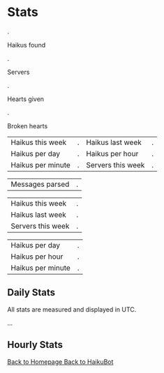 # Stats

<div class="button-row">
    <div class="stat-count haiku-count">
        <p class="stat-counter haiku-counter loading" data-api="haikucount" data-loop-time="10000">.</p>
        <p>Haikus found</p>
    </div>
    <div class="stat-count server-count">
        <p class="stat-counter server-counter loading" data-api="server_count" data-dbl="true" data-loop-time="300000">.</p>
        <p>Servers</p>
    </div>
</div>

<div class="button-row">
    <div class="stat-count heart-count">
        <p class="stat-counter heart-counter loading" data-api="heartcount" data-loop-time="10000">.</p>
        <p>Hearts given</p>
    </div>
    <div class="stat-count broken-heart-count">
        <p class="stat-counter broken-heart-counter loading" data-api="brokenheartcount" data-loop-time="10000">.</p>
        <p>Broken hearts</p>
    </div>
</div>

<table class="stat-table stat-table-large">
    <tbody>
        <tr>
            <td>Haikus this week</td>
            <td class="stat-counter loading" data-api="haikucountweek" data-loop-time="10000">.</td>
            <td>Haikus last week</td>
            <td class="stat-counter loading" data-api="haikucountlastweek" data-loop-time="300000">.</td>
        </tr>
        <tr>
            <td>Haikus per day</td>
            <td class="stat-counter loading stat-counter-haikus-day">.</td>
            <td>Haikus per hour</td>
            <td class="stat-counter loading stat-counter-haikus-hour">.</td>
        </tr>
        <tr>
            <td>Haikus per minute</td>
            <td class="stat-counter loading stat-counter-haikus-minute">.</td>
            <td>Servers this week</td>
            <td class="stat-counter loading" data-api="servercountweek" data-change="true"  data-loop-time="300000">.</td>
        </tr>
    </tbody>
</table>

<table class="stat-table stat-table-single">
    <tbody>
        <tr>
            <td>Messages parsed</td>
            <td class="stat-counter loading" data-api="messagecount" data-loop-time="4000">.</td>
        </tr>
    </tbody>
</table>

<table class="stat-table stat-table-small">
    <tbody>
        <tr>
            <td>Haikus this week</td>
            <td class="stat-counter loading" data-api="haikucountweek" data-loop-time="10000">.</td>
        </tr>
        <tr>
            <td>Haikus last week</td>
            <td class="stat-counter loading" data-api="haikucountlastweek" data-loop-time="300000">.</td>
        </tr>
        <tr>
            <td>Servers this week</td>
            <td class="stat-counter loading" data-api="servercountweek" data-change="true" data-loop-time="300000">.</td>
        </tr>
    </tbody>
</table>

<table class="stat-table stat-table-small">
    <tbody>
        <tr>
            <td>Haikus per day</td>
            <td class="stat-counter loading stat-counter-haikus-day">.</td>
        </tr>
        <tr>
            <td>Haikus per hour</td>
            <td class="stat-counter loading stat-counter-haikus-hour">.</td>
        </tr>
        <tr>
            <td>Haikus per minute</td>
            <td class="stat-counter loading stat-counter-haikus-minute">.</td>
        </tr>
    </tbody>
</table>

## Daily Stats

<p>All stats are measured and displayed in UTC.</p>
<p class="time time-utc">...</p>

<canvas id="HaikuChart" class="stat-graph" width="1200" height="600"></canvas>
<canvas id="ServerChart" class="stat-graph" width="1200" height="600"></canvas>

## Hourly Stats

<canvas id="HaikuHourChart" class="stat-graph" width="1200" height="600"></canvas>
<canvas id="MessageHourChart" class="stat-graph" width="1200" height="600"></canvas>

<div class="button-row">
    <a class="button" href="/">
        Back to Homepage
    </a>
    <a class="button button-haiku" href="/haikubot/">
        Back to HaikuBot
    </a>
</div>
